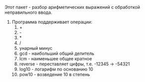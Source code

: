 Этот пакет - разбор арифметических выражений с обработкой неправильного ввода.
1. Программа поддерживает операции: 
   1. \+ 
   2. \-
   3. \*
   4. \/
   5. унарный минус
   6. gcd - наибольший общий делитель
   7. lcm - наименьшее общее кратное
   8. reverse - переставляет цифры, т.е. -12345 -> -54321
   9. log10 - логарифм по основанию 10
   10. pow10 - возведение 10 в степень